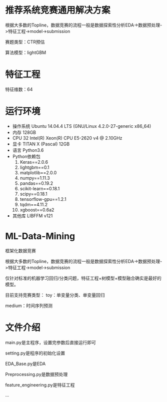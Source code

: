 # 推荐系统竞赛通用解决方案
根据大多数的Topline，数据竞赛的流程一般是数据探索性分析EDA->数据预处理->特征工程->model->submission


赛题类型：CTR预估

算法模型：lightGBM


# 特征工程
特征维数：64

# 运行环境
- 操作系统 Ubuntu 14.04.4 LTS (GNU/Linux 4.2.0-27-generic x86_64)
- 内存 128GB
- CPU 32  Intel(R) Xeon(R) CPU E5-2620 v4 @ 2.10GHz
- 显卡 TITAN X (Pascal) 12GB
- 语言 Python3.6
- Python依赖包
  1. Keras==2.0.6  
  2. lightgbm==0.1  
  3. matplotlib==2.0.0  
  4. numpy==1.11.3  
  5. pandas==0.19.2  
  6. scikit-learn==0.18.1  
  7. scipy==0.18.1  
  8. tensorflow-gpu==1.2.1  
  9. tqdm==4.11.2  
  10. xgboost==0.6a2  
- 其他库
  LIBFFM v121










# ML-Data-Mining
框架化数据竞赛

根据大多数的Topline，数据竞赛的流程一般是数据探索性分析EDA->数据预处理->特征工程->model->submission

仅针对标准的机器学习回归/分类问题，特征工程+树模型+模型融合确实是最好的模型。

目前支持竞赛类型：
toy：单变量分类、单变量回归

medium：时间序列预测



# 文件介绍

main.py是主程序，设置完参数后直接运行即可

setting.py是程序的初始化设置

EDA_Base.py是EDA

Preprocessing.py是数据预处理

feature_engineering.py是特征工程



...